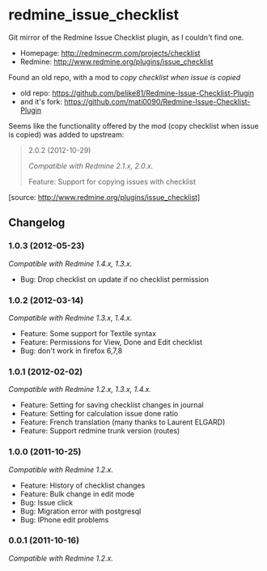 redmine_issue_checklist
=======================

Git mirror of the Redmine Issue Checklist plugin, as I couldn't find one.
* Homepage: http://redminecrm.com/projects/checklist
* Redmine: http://www.redmine.org/plugins/issue_checklist

Found an old repo, with a mod to _copy checklist when issue is copied_
* old repo: https://github.com/belike81/Redmine-Issue-Checklist-Plugin
* and it's fork: https://github.com/mati0090/Redmine-Issue-Checklist-Plugin

Seems like the functionality offered by the mod (copy checklist when issue is copied) was added to upstream:
>2.0.2 (2012-10-29)
>
>_Compatible with Redmine 2.1.x, 2.0.x._
>
>    Feature: Support for copying issues with checklist

[source: http://www.redmine.org/plugins/issue_checklist]

Changelog
---------

### 1.0.3 (2012-05-23)

_Compatible with Redmine 1.4.x, 1.3.x._

* Bug: Drop checklist on update if no checklist permission

### 1.0.2 (2012-03-14)

_Compatible with Redmine 1.3.x, 1.4.x._

* Feature: Some support for Textile syntax
* Feature: Permissions for View, Done and Edit checklist
* Bug: don't work in firefox 6,7,8

### 1.0.1 (2012-02-02)

_Compatible with Redmine 1.2.x, 1.3.x, 1.4.x._

* Feature: Setting for saving checklist changes in journal
* Feature: Setting for calculation issue done ratio
* Feature: French translation (many thanks to Laurent ELGARD)
* Feature: Support redmine trunk version (routes)

### 1.0.0 (2011-10-25)

_Compatible with Redmine 1.2.x._

* Feature: History of checklist changes
* Feature: Bulk change in edit mode
* Bug: Issue click
* Bug: Migration error with postgresql
* Bug: IPhone edit problems

### 0.0.1 (2011-10-16)

_Compatible with Redmine 1.2.x._
